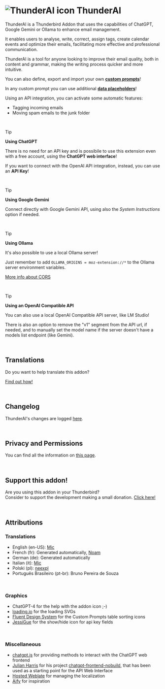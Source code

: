 # ![ThunderAI icon](images/icon-32px.png "ThunderAI") ThunderAI

ThunderAI is a Thunderbird Addon that uses the capabilities of ChatGPT, Google Gemini or Ollama to enhance email management.

It enables users to analyse, write, correct, assign tags, create calendar events and optimize their emails, facilitating more effective and professional communication.

ThunderAI is a tool for anyone looking to improve their email quality, both in content and grammar, making the writing process quicker and more intuitive. 

You can also define, export and import your own **[custom prompts](https://micz.it/thunderbird-addon-thunderai/custom-prompts/)**!

In any custom prompt you can use additional **[data placeholders](https://micz.it/thunderbird-addon-thunderai/data-placeholders/)**!

Using an API integration, you can activate some automatic features:
- Tagging incoming emails
- Moving spam emails to the junk folder

<br>


> [!TIP]
> **Using ChatGPT**
> 
> There is no need for an API key and is possibile to use this extension even with a free account, using the **ChatGPT web interface**!
> 
> If you want to connect with the OpenAI API integration, instead, you can use an **API Key**!

<br>

> [!TIP]
> **Using Google Gemini**
> 
> Connect directly with Google Gemini API, using also the _System Instructions_ option if needed.

<br>

> [!TIP]
> **Using Ollama**
>
> It's also possible to use a local Ollama server!
>
> Just remember to add `OLLAMA_ORIGINS = moz-extension://*` to the Ollama server environment variables.
> 
> [More info about CORS](https://micz.it/thunderbird-addon-thunderai/ollama-cors-information/)

<br>

> [!TIP]
> **Using an OpenAI Compatible API**
>
> You can also use a local OpenAI Compatible API server, like LM Studio!
> 
> There is also an option to remove the "v1" segment from the API url, if needed, and to manually set the model name if the server doesn't have a models list endpoint (like Gemini).


<br>

## Translations
Do you want to help translate this addon?

[Find out how!](https://micz.it/thunderbird-addon-thunderai/translate/)

<br>

## Changelog
ThunderAI's changes are logged [here](CHANGELOG.md).

<br>

## Privacy and Permissions
You can find all the information on [this page](https://micz.it/thunderbird-addon-thunderai/privacy-permissions/).

<br>

## Support this addon!
Are you using this addon in your Thunderbird?
<br>Consider to support the development making a small donation. [Click here!](https://www.paypal.com/donate/?business=UHN4SXPGEXWQL&no_recurring=1&item_name=Thunderbird+Addon+ThunderAI&currency_code=EUR)

<br>

## Attributions

### Translations
- English (en-US): [Mic](https://github.com/micz/)
- French (fr): Generated automatically, [Noam](https://github.com/noam-sc)
- German (de): Generated automatically
- Italian (it): [Mic](https://github.com/micz/)
- Polski (pl): [neexpl](https://github.com/neexpl)
- Português Brasileiro (pt-br): Bruno Pereira de Souza


<br>

### Graphics
- ChatGPT-4 for the help with the addon icon ;-)
- <a href="https://loading.io">loading.io</a> for the loading SVGs
- [Fluent Design System](https://www.iconfinder.com/fluent-designsystem) for the Custom Prompts table sorting icons
- [JessiGue](https://www.flaticon.com/authors/jessigue) for the show/hide icon for api key fields


<br>


### Miscellaneous
- <a href="https://github.com/KudoAI/chatgpt.js">chatgpt.js</a> for providing methods to interact with the ChatGPT web frontend
- <a href="https://github.com/boxabirds">Julian Harris</a> for his project <a href="https://github.com/boxabirds/chatgpt-frontend-nobuild">chatgpt-frontend-nobuild</a>, that has been used as a starting point for the API Web Interface
- <a href="https://hosted.weblate.org/widgets/thunderai/">Hosted Weblate</a> for managing the localization
- <a href="https://github.com/ali-raheem/Aify">Aify</a> for inspiration
